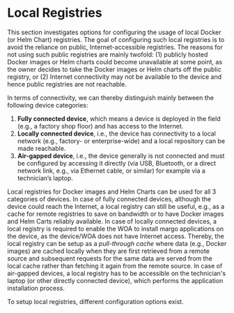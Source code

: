 # Local Registries

This section investigates options for configuring the usage of local Docker (or Helm Chart) registries. The goal of configuring such local registries is to avoid the reliance on public, Internet-accessible registries. The reasons for not using such public registries are mainly twofold: (1) publicly hosted Docker images or Helm charts could become unavailable at some point, as the owner decides to take the Docker images or Helm charts off the public registry, or (2) Internet connectivity may not be available to the device and hence public registries are not reachable.

In terms of connectivity, we can thereby distinguish mainly between the following device categories:

1.	**Fully connected device**, which means a device is deployed in the field (e.g., a factory shop floor) and has access to the Internet.
2.	**Locally connected device**, i.e., the device has connectivity to a local network (e.g., factory- or enterprise-wide) and a local repository can be made reachable.
3.	**Air-gapped device**, i.e., the device generally is not connected and must be configured by accessing it directly (via USB, Bluetooth, or a direct network link, e.g., via Ethernet cable, or similar) for example via a technician’s laptop.

Local registries for Docker images and Helm Charts can be used for all 3 categories of devices. In case of fully connected devices, although the device could reach the Internet, a local registry can still be useful, e.g., as a cache for remote registries to save on bandwidth or to have Docker images and Helm Carts reliably available. In case of locally connected devices, a local registry is required to enable the WOA to install margo applications on the device, as the device/WOA does not have Internet access. Thereby, the local registry can be setup as a _pull-through cache_ where data (e.g., Docker images) are cached locally when they are first retrieved from a remote source and subsequent requests for the same data are served from the local cache rather than fetching it again from the remote source. In case of air-gapped devices, a local registry has to be accessible on the technician's laptop (or other directly connected device), which performs the application installation process.

To setup local registries, different configuration options exist. 

## 